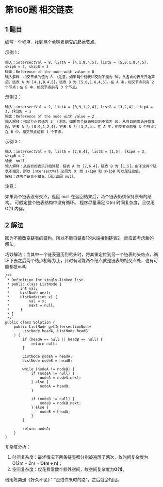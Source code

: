 # 第160题 相交链表

## 1 题目

编写一个程序，找到两个单链表相交的起始节点。

示例 1：

```
输入：intersectVal = 8, listA = [4,1,8,4,5], listB = [5,0,1,8,4,5], skipA = 2, skipB = 3
输出：Reference of the node with value = 8
输入解释：相交节点的值为 8 （注意，如果两个链表相交则不能为 0）。从各自的表头开始算起，链表 A 为 [4,1,8,4,5]，链表 B 为 [5,0,1,8,4,5]。在 A 中，相交节点前有 2 个节点；在 B 中，相交节点前有 3 个节点。
```


示例 2：

```
输入：intersectVal = 2, listA = [0,9,1,2,4], listB = [3,2,4], skipA = 3, skipB = 1
输出：Reference of the node with value = 2
输入解释：相交节点的值为 2 （注意，如果两个链表相交则不能为 0）。从各自的表头开始算起，链表 A 为 [0,9,1,2,4]，链表 B 为 [3,2,4]。在 A 中，相交节点前有 3 个节点；在 B 中，相交节点前有 1 个节点。
```


示例 3：

```
输入：intersectVal = 0, listA = [2,6,4], listB = [1,5], skipA = 3, skipB = 2
输出：null
输入解释：从各自的表头开始算起，链表 A 为 [2,6,4]，链表 B 为 [1,5]。由于这两个链表不相交，所以 intersectVal 必须为 0，而 skipA 和 skipB 可以是任意值。
解释：这两个链表不相交，因此返回 null。
```


注意：

如果两个链表没有交点，返回 null.
在返回结果后，两个链表仍须保持原有的结构。
可假定整个链表结构中没有循环。
程序尽量满足 O(n) 时间复杂度，且仅用 O(1) 内存。

## 2 解法

因为不能改变链表的结构，所以不能将链表1的末端接到链表2，而应该考虑新的解法。

巧妙解法：当其中一个链表遍历到尽头时，将其重定位到另一个链表的头结点，循环下去之后两个结点相等为止，此时有可能两个结点就是链表的相交点处，也有可能都是null。

```
/**
 * Definition for singly-linked list.
 * public class ListNode {
 *     int val;
 *     ListNode next;
 *     ListNode(int x) {
 *         val = x;
 *         next = null;
 *     }
 * }
 */
public class Solution {
    public ListNode getIntersectionNode(
    	ListNode headA, ListNode headB
    ) {
        if (headA == null || headB == null) {
            return null;
        }

        ListNode nodeA = headA;
        ListNode nodeB = headB;

        while (nodeA != nodeB) {
            if (nodeA != null) {
                nodeA = nodeA.next;
            } else {
                nodeA = headB;
            }

            if (nodeB != null) {
                nodeB = nodeB.next;
            } else {
                nodeB = headA;
            }
        }

        return nodeA;
    }
}
```

复杂度分析：

1. 时间复杂度：最坏情况下两条链表都分别被遍历了两次，故时间复杂度为O(2m + 2n) = **O(m + n)**；
2. 空间复杂度：仅花费常数个额外空间，故空间复杂度为**O(1)**。

借用陈奕迅《好久不见》："走过你来时的路"，之后就会相见。